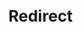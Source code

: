 ﻿---
layout: src/layouts/Redirect.astro
title: Redirect
redirect: https://octopus.com/docs/octopus-rest-api/cli/octopus-worker-pool-view
pubDate:  2023-01-01
navSearch: false
navSitemap: false
navMenu: false
---
